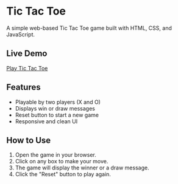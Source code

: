 # Tic Tac Toe

A simple web-based Tic Tac Toe game built with HTML, CSS, and JavaScript.

## Live Demo

[Play Tic Tac Toe](https://tic-tac-toe-e4l.pages.dev/)

## Features

- Playable by two players (X and O)
- Displays win or draw messages
- Reset button to start a new game
- Responsive and clean UI

## How to Use

1. Open the game in your browser.
2. Click on any box to make your move.
3. The game will display the winner or a draw message.
4. Click the "Reset" button to play again.
